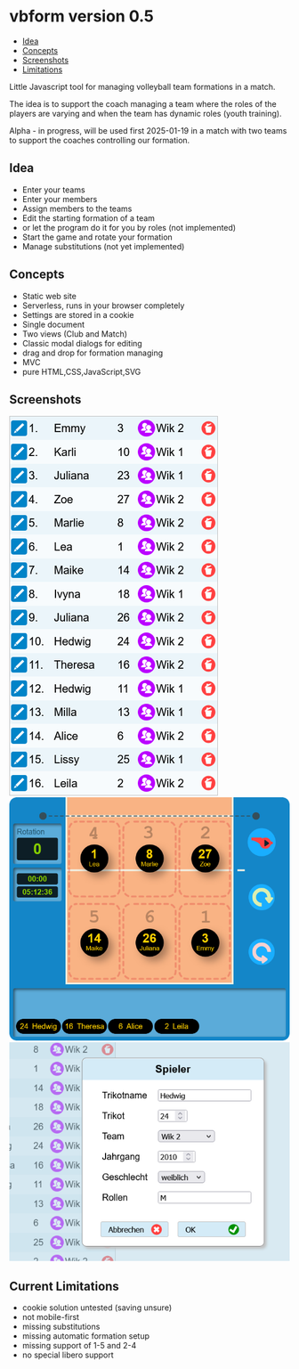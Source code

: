 vbform version 0.5
==================

- [Idea](#idea)
- [Concepts](#concepts)
- [Screenshots](#screenshots)
- [Limitations](#current-limitations)

Little Javascript tool for managing volleyball team formations in a match.

The idea is to support the coach managing a team where the roles of the players are varying and when the team has dynamic roles (youth training).

Alpha - in progress, will be used first 2025-01-19 in a match with two teams to support the coaches controlling our formation.

## Idea

- Enter your teams
- Enter your members
- Assign members to the teams
- Edit the starting formation of a team
- or let the program do it for you by roles (not implemented)
- Start the game and rotate your formation
- Manage substitutions (not yet implemented)

## Concepts

- Static web site
- Serverless, runs in your browser completely
- Settings are stored in a cookie
- Single document
- Two views (Club and Match)
- Classic modal dialogs for editing
- drag and drop for formation managing
- MVC
- pure HTML,CSS,JavaScript,SVG

## Screenshots

![Alt-Text](doc/screenshot-table-members.png)
![Alt-Text](doc/screenshot-match-grid.png)
![Alt-Text](doc/screenshot-member-dialog.png)

## Current Limitations

- cookie solution untested (saving unsure)
- not mobile-first
- missing substitutions
- missing automatic formation setup
- missing support of 1-5 and 2-4
- no special libero support 
